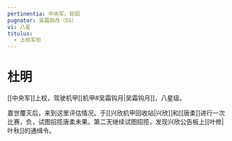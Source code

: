 ```yaml
---
pertinentia: 中央军、轮回
pugnator: 吴霜钩月（SS）
vi: 八星
titulus:
  - 上校军衔
---
```


# 杜明

[[中央军]]上校，驾驶机甲[[机甲#吴霜钩月|吴霜钩月]]，八星级。

嘉世覆灭后，来到这里评估情况。于[[兴欣机甲回收站|兴欣]]和[[唐柔]]进行一次比赛，负，试图招揽唐柔未果。第二天继续试图招揽，发现兴欣公告板上[[叶修|叶秋]]的通缉令。
